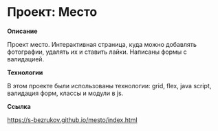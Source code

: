 # Проект: Место

**Описание**

Проект место.
Интерактивная страница, куда можно добавлять фотографии, удалять их и ставить лайки.
Написаны формы с валидацией. 

**Технологии**

В этом проекте были использованы технологии: grid, flex, java script, валидация форм, классы и модули в js.

**Ссылка**

https://s-bezrukov.github.io/mesto/index.html
